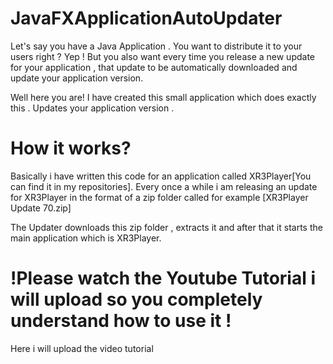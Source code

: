 # JavaFXApplicationAutoUpdater


  Let's say you have a Java Application . You want to distribute it to your users right ? Yep !
  But you also want every time you release a new update for your application , that update to be automatically downloaded and update your application version.

  Well here you are! I have created this small application which does exactly this . Updates your application version .

 

# How it works?

 Basically i have written this code for an application called XR3Player[You can find it in my repositories].
 Every once a while i am releasing an update for XR3Player in the format of a zip folder called for example [XR3Player Update 70.zip]

 The Updater downloads this zip folder , extracts it and after that it starts the main application which is XR3Player.

# !Please watch the Youtube Tutorial i will upload so you completely understand how to use it !


 Here i will upload the video tutorial

